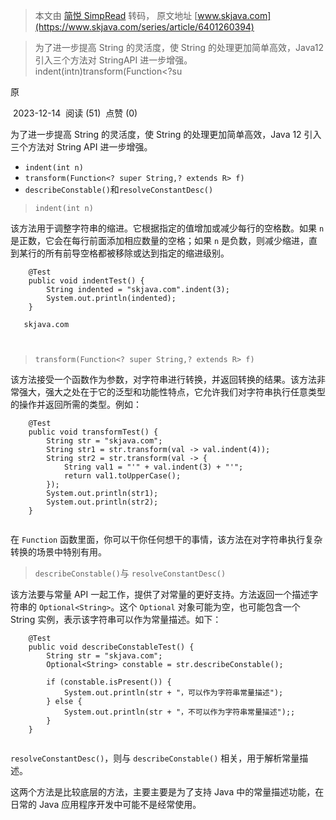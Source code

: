 > 本文由 [简悦 SimpRead](http://ksria.com/simpread/) 转码， 原文地址 [www.skjava.com](https://www.skjava.com/series/article/6401260394)

> 为了进一步提高 String 的灵活度，使 String 的处理更加简单高效，Java12 引入三个方法对 StringAPI 进一步增强。indent(intn)transform(Function<?su

原

 2023-12-14  阅读 (51)  点赞 (0)

为了进一步提高 String 的灵活度，使 String 的处理更加简单高效，Java 12 引入三个方法对 String API 进一步增强。

*   `indent(int n)`
*   `transform(Function<? super String,​? extends R> f)`
*   `describeConstable()`和`resolveConstantDesc()`

> `indent(int n)`

该方法用于调整字符串的缩进。它根据指定的值增加或减少每行的空格数。如果 `n` 是正数，它会在每行前面添加相应数量的空格；如果 `n` 是负数，则减少缩进，直到某行的所有前导空格都被移除或达到指定的缩进级别。

```
    @Test
    public void indentTest() {
        String indented = "skjava.com".indent(3); 
        System.out.println(indented);
    }

   skjava.com



```

> `transform(Function<? super String,? extends R> f)`

该方法接受一个函数作为参数，对字符串进行转换，并返回转换的结果。该方法非常强大，强大之处在于它的泛型和功能性特点，它允许我们对字符串执行任意类型的操作并返回所需的类型。例如：

```
    @Test
    public void transformTest() {
        String str = "skjava.com";
        String str1 = str.transform(val -> val.indent(4));
        String str2 = str.transform(val -> {
            String val1 = "'" + val.indent(3) + "'";
            return val1.toUpperCase();
        });
        System.out.println(str1);
        System.out.println(str2);
    }


```

在 `Function` 函数里面，你可以干你任何想干的事情，该方法在对字符串执行复杂转换的场景中特别有用。

> `describeConstable()`与 `resolveConstantDesc()`

该方法要与常量 API 一起工作，提供了对常量的更好支持。方法返回一个描述字符串的 `Optional<String>`。这个 `Optional` 对象可能为空，也可能包含一个 String 实例，表示该字符串可以作为常量描述。如下：

```
    @Test
    public void describeConstableTest() {
        String str = "skjava.com";
        Optional<String> constable = str.describeConstable();

        if (constable.isPresent()) {
            System.out.println(str + "，可以作为字符串常量描述");
        } else {
            System.out.println(str + "，不可以作为字符串常量描述");;
        }
    }


```

`resolveConstantDesc()`，则与 `describeConstable()` 相关，用于解析常量描述。

这两个方法是比较底层的方法，主要主要是为了支持 Java 中的常量描述功能，在日常的 Java 应用程序开发中可能不是经常使用。
